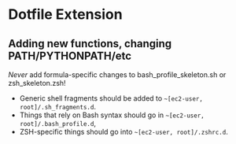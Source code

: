 # Dotfile Extension

## Adding new functions, changing PATH/PYTHONPATH/etc

_Never_ add formula-specific changes to bash_profile_skeleton.sh or zsh_skeleton.zsh!

* Generic shell fragments should be added to `~[ec2-user, root]/.sh_fragments.d`.
* Things that rely on Bash syntax should go in `~[ec2-user, root]/.bash_profile.d`,
* ZSH-specific things should go into `~[ec2-user, root]/.zshrc.d`.
